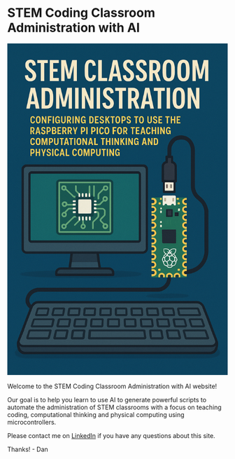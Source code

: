# STEM Coding Classroom Administration with AI

![](./img/cover.png)

Welcome to the STEM Coding Classroom Administration with AI website!

Our goal is to help you learn to use AI to generate powerful scripts to
automate the administration of STEM classrooms with a focus on teaching
coding, computational thinking and physical computing using microcontrollers.

Please contact me on [LinkedIn](https://www.linkedin.com/in/danmccreary/) 
if you have any questions about this site.

Thanks! - Dan